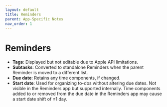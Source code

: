 ```yaml
---
layout: default
title: Reminders
parent: App-Specific Notes
nav_order: 1
---
```


# Reminders

- **Tags**: Displayed but not editable due to Apple API limitations.
- **Subtasks**: Converted to standalone Reminders when the parent Reminder is moved to a different list.
- **Due date**: Retains any time components, if changed.
- **Start date**: Used for organizing to-dos without altering due dates. Not visible in the Reminders app but supported internally. Time components added to or removed from the due date in the Reminders app may cause a start date shift of ±1 day.
